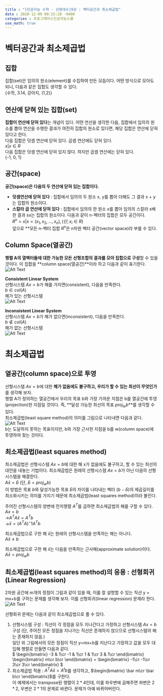 ```yaml
---
title : "[인공지능 수학 - 선형대수]9강 : 벡터공간과 최소제곱법"
data : 2020-12-09 00:15:28 -0400
categories : 프로그래머스인공지능스쿨
use_math: true
---
```

# 벡터공간과 최소제곱법
## 집합
집합(set)은 임의의 원소(element)를 수집하여 만든 모듬이다. 어떤 방식으로 모아도 되니, 다음과 같은 집합도 생각할 수 있다.  
{수학, 3.14, 강아지, (1,2)}  
  
## 연산에 닫혀 있는 집합(set)
**집합이 연산에 닫혀 있다**는 개념이 있다. 어떤 연산을 생각한 다음, 집합에서 임의의 원소를 뽑아 연산을 수행한 결과가 여전히 집합의 원소로 있다면, 해당 집합은 연산에 닫혀 있다고 한다.  
다음 집합은 덧셈 연산에 닫혀 있다. 곱셈 연산에도 닫혀 있다.  
${x | x \in R}$  
다음 집합은 덧셈 연산에 닫혀 있지 않다. 하지만 곱셈 연산에는 닫혀 있다.  
{-1, 0, 1}  
  
## 공간(space)
**공간(space)은 다음의 두 연산에 닫혀 있는 집합이다.**  
- **덧셈연산에 닫혀 있다** : 집합에서 임의의 두 원소 x, y를 뽑아 더해도 그 결과 x + y는 집합의 원소이다.
- **스칼라 곱 연산에 닫혀 있다** : 집합에서 임의의 한 원소 x를 뽑아 임의의 스칼라 s배 한 결과 sx는 집합의 원소이다.
다음과 같이 n-벡터의 집합은 모두 공간이다.  
$R^n = {x|x = (x_1, x_2, \dots, x_n), (단, x_i \in R)}$  
앞으로 **모든 n-벡터 집합 $R^n$은 n차원 벡터 공간(vector space)라 부를 수 있다.  
  
## Column Space(열공간)
**행렬 A의 열벡터들에 대한 가능한 모든 선형조합의 결과를 모아 집합으로 구성**할 수 있을 것이다. 이 집합을 **column space(열공간)**이라 하고 다음과 같이 표기한다.  
![Alt Text](/assets/images/20201209/18.png)  
  
**Consistent Linear System**  
선형시스템 $Ax = b$가 해를 가지면(consistent), 다음을 만족한다.  
$b \in col(A)$  
해가 있는 선형시스템  
![Alt Text](/assets/images/20201209/19.png)  
  
**Inconsistent Linear System**  
선형시스템 $Ax = b$가 해가 없으면(inconsistent), 다음을 만족한다.  
$b \notin col(A)$  
해가 없는 선형시스템  
![Alt Text](/assets/images/20201209/20.png)  
  


# 최소제곱법
## 열공간(column space)으로 투영
선형시스템 $Ax = b$에 대한 **해가 없음에도 불구하고, 우리가 할 수 있는 최선이 무엇인가**를 생각해 보자.  
행렬 A가 정의하는 열공간에서 우리의 목표 b와 가장 가까운 지점은 b를 열공간에 투영(projection)한 지점일 것이다. 즉, **달성 가능한 최선의 목표 $proj_wb$**를 생각할 수 있다.  
최소제곱법(least square method)의 의미를 그림으로 나타내면 다음과 같다.  
![Alt Text](/assets/images/20201209/21.png)  
b는 도달하지 못하는 목표이지만, b와 가장 근사한 지점을 b를 w(column space)에 투영하여 찾는 것이다.  
  
## 최소제곱법(least squares method)
최소제곱법은 선형시스템 $Ax = b$에 대한 해 x가 없음에도 불구하고, 할 수 있는 최선의 대안을 내놓는 기법이다. 최소제곱법은 원래의 선형시스템 $Ax = b$가 아닌 다음의 선형시스템을 해결한다.  
$A\bar x = \bar b$ (단, $\bar b = proj_wb$)  
이 방법은 목표 $b$와 달성가능한 목표 $\bar b$의 차이를 나타내는 벡터 $(b - \bar b)$의 제곱길이를 최소화시키는 의미를 가지기 때문에 최소제곱법(least squares method)이라 불린다.  
  
주어진 선형시스템의 양변에 전치행렬 $A^T$를 곱하면 최소제곱법의 해를 구할 수 있다.  
$Ax = b$  
->$A^TA\bar x = A^Tb$  
->$\bar x = (A^TA)^-1A^Tb$  
  
최소제곱법으로 구한 해 $\bar x$는 원래의 선형시스템을 만족하는 해는 아니다.  
$A\bar x \neq b$  
  
최소제곱법으로 구한 해 $\bar x$는 다음을 만족하는 근사해(approximate solution)이다.  
$A\bar x = proj_wb$  
  
## 최소제곱법(least squares method)의 응용 : 선형회귀(Linear Regression)
2차원 공간에 m개의 정점이 그림과 같이 있을 때, 이를 잘 설명할 수 있는 직선 y = mx+b를 구하는 문제를 생각해 보자. 이를 선형회귀(linear regression) 문제라 한다.  
![Alt Text](/assets/images/20201209/22.png)  
  
선형회귀 문제는 다음과 같이 최소제곱법으로 풀 수 있다.  
1. 선형시스템 구성 : 직선이 각 정점을 모두 지나간다고 가정하고 선형시스템 $Ax = b$ 구성 (단, 주어진 모든 정점을 지나가는 직선은 존재하지 않으므로 선형시스템의 해는 존재하지 않음.)  
일단 위 그림에서의 모든 정점이 직선 y=mx+b를 지난다고 가정하고 값을 모두 대입해 행렬로 만들면 다음과 같다.  
$
\begin{bmatrix}
-3 & 1\cr
-1 & 1\cr
1 & 1\cr
3 & 1\cr
\end{bmatrix}
\begin{bmatrix}
m\cr
b\cr
\end{bmatrix}
=
\begin{bmatrix}
-1\cr
-1\cr
3\cr
3\cr
\end{bmatrix}
$  
2. 최소제곱법 적용 : $A^TA\bar x = A^tb$를 생각하고, $\begin{bmatrix}
\bar m\cr
\bar b\cr
\end{bmatrix}$를 구한다.  
이 예제에서는 transpose된 행렬이 $2 * 4$인데, 이를 좌우변에 곱해주면 좌변은 $2 * 2$, 우변은 $2 * 1$의 문제로 바뀐다. 문제가 아예 바뀌어버린다.